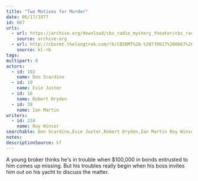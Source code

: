 ```yaml
---
title: "Two Motives for Murder"
date: 06/17/1977
id: 667
urls: 
  - url: https://archive.org/download/cbs_radio_mystery_theater/cbs_radio_mystery_theater-0651-0700.zip/cbs_radio_mystery_theater-0651-0700%2Fcbsrmt_0667_two_motives_for_murder.mp3
    source: archive-org
  - url: http://cbsrmt.thelongtrek.com/rb/CBSRMT%20-%20770617%200667%20Two%20Motives%20For%20Murder_WLNH-FM__rb.mp3
    source: kl-rb
tags: 
multipart: 0
actors:  
  - id: 102
    name: Don Scardino  
  - id: 10
    name: Evie Juster  
  - id: 16
    name: Robert Dryden  
  - id: 38
    name: Ian Martin
writers:  
  - id: 234
    name: Roy Winsor
searchable: Don Scardino,Evie Juster,Robert Dryden,Ian Martin Roy Winsor
notes: 
descriptionSource: kf
---
```

A young broker thinks he's in trouble when $100,000 in bonds entrusted to him comes up missing. But his troubles really begin when his boss invites him out on his yacht to discuss the matter.